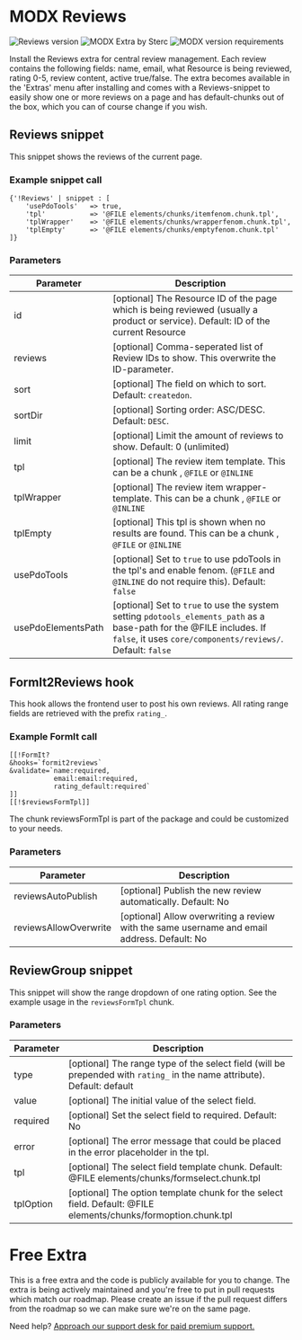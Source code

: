 # MODX Reviews
![Reviews version](https://img.shields.io/badge/version-1.3.0-brightgreen.svg) ![MODX Extra by Sterc](https://img.shields.io/badge/extra%20by-sterc-magenta.svg) ![MODX version requirements](https://img.shields.io/badge/modx%20version%20requirement-2.4%2B-blue.svg)

Install the Reviews extra for central review management. Each review contains the following fields: name, email, what Resource is being reviewed, rating 0-5, review content, active true/false. The extra becomes available in the 'Extras' menu after installing and comes with a Reviews-snippet to easily show one or more reviews on a page and has default-chunks out of the box, which you can of course change if you wish. 

## Reviews snippet

This snippet shows the reviews of the current page.

### Example snippet call

```
{'!Reviews' | snippet : [
    'usePdoTools'   => true,
    'tpl'           => '@FILE elements/chunks/itemfenom.chunk.tpl',
    'tplWrapper'    => '@FILE elements/chunks/wrapperfenom.chunk.tpl',
    'tplEmpty'      => '@FILE elements/chunks/emptyfenom.chunk.tpl'
]}
```

### Parameters

| Parameter                  | Description                                                                 |
|----------------------------|------------------------------------------------------------------------------|
| id | [optional] The Resource ID of the page which is being reviewed (usually a product or service). Default: ID of the current Resource |
| reviews | [optional] Comma-seperated list of Review IDs to show. This overwrite the ID-parameter. |
| sort | [optional] The field on which to sort. Default: `createdon`. |
| sortDir | [optional] Sorting order: ASC/DESC. Default: `DESC`. |
| limit | [optional] Limit the amount of reviews to show. Default: 0 (unlimited) |
| tpl | [optional] The review item template. This can be a chunk , `@FILE` or `@INLINE` |
| tplWrapper | [optional] The review item wrapper-template. This can be a chunk , `@FILE` or `@INLINE` |
| tplEmpty | [optional] This tpl is shown when no results are found. This can be a chunk , `@FILE` or `@INLINE` |
| usePdoTools | [optional] Set to `true` to use pdoTools in the tpl's and enable fenom. (`@FILE` and `@INLINE` do not require this). Default: `false` |
| usePdoElementsPath | [optional] Set to `true` to use the system setting `pdotools_elements_path` as a base-path for the @FILE includes. If `false`, it uses `core/components/reviews/`. Default: `false` |

## FormIt2Reviews hook

This hook allows the frontend user to post his own reviews. All rating range fields are retrieved with the prefix `rating_`.

### Example FormIt call

```
[[!FormIt?
&hooks=`formit2reviews`
&validate=`name:required,
           email:email:required,
           rating_default:required`
]]
[[!$reviewsFormTpl]]
```

The chunk reviewsFormTpl is part of the package and could be customized to your needs.

### Parameters

| Parameter                  | Description                                                                 |
|----------------------------|------------------------------------------------------------------------------|
| reviewsAutoPublish | [optional] Publish the new review automatically. Default: No |
| reviewsAllowOverwrite | [optional] Allow overwriting a review with the same username and email address. Default: No |

## ReviewGroup snippet

This snippet will show the range dropdown of one rating option. See the example usage in the `reviewsFormTpl` chunk.

### Parameters

| Parameter                  | Description                                                                 |
|----------------------------|------------------------------------------------------------------------------|
| type | [optional] The range type of the select field (will be prepended with `rating_` in the name attribute). Default: default |
| value | [optional] The initial value of the select field. |
| required | [optional] Set the select field to required. Default: No |
| error | [optional] The error message that could be placed in the error placeholder in the tpl. |
| tpl | [optional] The select field template chunk. Default: @FILE elements/chunks/formselect.chunk.tpl |
| tplOption | [optional] The option template chunk for the select field. Default: @FILE elements/chunks/formoption.chunk.tpl |

# Free Extra
This is a free extra and the code is publicly available for you to change. The extra is being actively maintained and you're free to put in pull requests which match our roadmap. Please create an issue if the pull request differs from the roadmap so we can make sure we're on the same page.

Need help? [Approach our support desk for paid premium support.](mailto:service@sterc.com)
